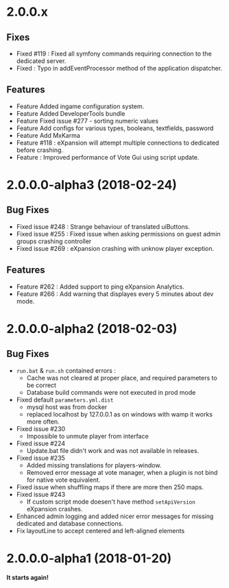 # 2.0.0.x 

## Fixes
* Fixed #119 : Fixed all symfony commands requiring connection to the dedicated server. 
* Fixed : Typo in addEventProcessor method of the application dispatcher.

## Features
* Feature Added ingame configuration system. 
* Feature Added DeveloperTools bundle
* Feature Fixed issue #277 - sorting numeric values
* Feature Add configs for various types, booleans, textfields, password
* Feature Add MxKarma 
* Feature #118 : eXpansion will attempt multiple connections to dedicated before crashing. 
* Feature : Improved performance of Vote Gui using script update.

# 2.0.0.0-alpha3 (2018-02-24)
## Bug Fixes

* Fixed issue #248 : Strange behaviour of translated uiButtons.
* Fixed issue #255 : Fixed issue when asking permissions on guest admin groups crashing controller
* Fixed issue #269 : eXpansion crashing with unknow player exception.

## Features 

* Feature #262 : Added support to ping eXpansion Analytics.
* Feature #266 : Add warning that displayes every 5 minutes about dev mode.

# 2.0.0.0-alpha2 (2018-02-03)

## Bug Fixes

* `run.bat` & `run.sh` contained errors : 
  * Cache was not cleared at proper place, and required parameters to be correct
  * Database build commands were not executed in prod mode
* Fixed default `parameters.yml.dist`
  * mysql host was from docker
  * replaced localhost by 127.0.0.1 as on windows with wamp it works more often.
* Fixed issue #230 
    * Impossible to unmute player from interface
* Fixed issue #224 
    * Update.bat file didn't work and was not available in releases.
* Fixed issue #235
    * Added missing translations for players-window.
    * Removed error message at vote manager, when a plugin is not bind for native vote equivalent.
* Fixed issue when shuffling maps if there are more then 250 maps. 
* Fixed issue #243
    * If custom script mode doesen't have method `setApiVersion` eXpansion crashes.
* Enhanced admin logging and added nicer error messages for missing dedicated and database connections.
* Fix layoutLine to accept centered and left-aligned elements

# 2.0.0.0-alpha1 (2018-01-20)

**It starts again!**

